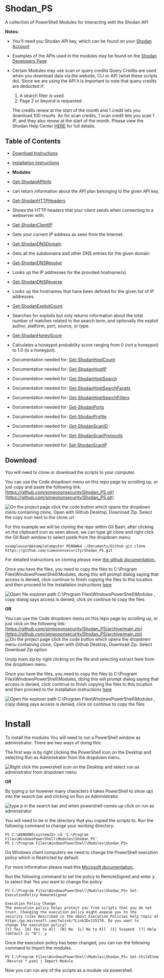 # Shodan_PS
A collection of PowerShell Modules for Interacting with the Shodan API

**Notes:**
- You'll need you Shodan API key, which can be found on your [Shodan Account](https://account.shodan.io/)
- Examples of the APIs used in the modules may be found on the [Shodan Developers Page](https://developer.shodan.io/api)

- Certain Modules may use scan or query credits Query Credits are used when you download data via the website, CLI or API (what these scripts do).
Since we are using the API it is important to note that query credits are deducted if:
   1. A search filter is used
   2. Page 2 or beyond is requested
   
   The credits renew at the start of the month and 1 credit lets you download 100 results.
   As for scan credits, 1 scan credit lets you scan 1 IP, and they also renew at the start of the month.
   Please view the Shodan Help Center [HERE](https://help.shodan.io/the-basics/credit-types-explained) for full details.
   
## Table of Contents  

- [Download Instructions](https://github.com/simeononsecurity/Shodan_PS#download)

- [Installation Instructions](https://github.com/simeononsecurity/Shodan_PS#install)
- **Modules**
 - [Get-ShodanAPIInfo](https://github.com/simeononsecurity/Shodan_PS/tree/main/Get-ShodanAPIInfo) 
  - can return information about the API plan belonging to the given API key.
 - [Get-ShodanHTTPHeaders](https://github.com/simeononsecurity/Shodan_PS/tree/main/Get-ShodanHTTPHeaders)
  - Shows the HTTP headers that your client sends when connecting to a webserver with.
 - [Get-ShodanClientIP](https://github.com/simeononsecurity/Shodan_PS/tree/main/Get-ShodanClientIP) 
  - Gets your current IP address as seen from the Internet.
 - [Get-ShodanDNSDomain](https://github.com/simeononsecurity/Shodan_PS/tree/main/Get-ShodanDNSDomain) 
  - Gets all the subdomains and other DNS entries for the given domain
 - [Get-ShodanDNSResolve](https://github.com/simeononsecurity/Shodan_PS/tree/main/Get-ShodanDNSResolve) 
  - Looks up the IP addresses for the provided hostname(s).
 - [Get-ShodanDNSReverse](https://github.com/simeononsecurity/Shodan_PS/tree/main/Get-ShodanDNSReverse) 
  - Looks up the hostnames that have been defined for the given list of IP addresses.
 - [Get-ShodanExploitCount](https://github.com/simeononsecurity/Shodan_PS/tree/main/Get-ShodanExploitCount) 
  - Searches for exploits but only returns information about the total number of matches related to the search term, and optionally the exploit author, platform, port, source, or type.
 - [Get-ShodanHoneyScore](https://github.com/simeononsecurity/Shodan_PS/tree/main/Get-ShodanHoneyScore) 
  - Calculates a honeypot probability score ranging from 0 (not a honeypot) to 1.0 (is a honeypot).
 - Documentation needed for: [Get-ShodanHostCount](https://github.com/simeononsecurity/Shodan_PS/tree/main/Get-ShodanHostCount)
 - Documentation needed for: [Get-ShodanHostIP](https://github.com/simeononsecurity/Shodan_PS/tree/main/Get-ShodanHostIP)
 - Documentation needed for: [Get-ShodanHostSearch](https://github.com/simeononsecurity/Shodan_PS/tree/main/Get-ShodanHostSearch)
 - Documentation needed for: [Get-ShodanHostSearchFacets](https://github.com/simeononsecurity/Shodan_PS/tree/main/Get-ShodanHostSearchFacets)
 - Documentation needed for: [Get-ShodanHostSearchFilters](https://github.com/simeononsecurity/Shodan_PS/tree/main/Get-HostSearchFilters)
 - Documentation needed for: [Get-ShodanPorts](https://github.com/simeononsecurity/Shodan_PS/tree/main/Get-ShodanPorts)
 - Documentation needed for: [Get-ShodanProfile](https://github.com/simeononsecurity/Shodan_PS/tree/main/Get-ShodanProfile)
 - Documentation needed for: [Get-ShodanScanID](https://github.com/simeononsecurity/Shodan_PS/tree/main/Get-ShodanScanID)
 - Documentation needed for: [Get-ShodanScanProtocols](https://github.com/simeononsecurity/Shodan_PS/tree/main/Get-ShodanScanProtocols)
 - Documentation needed for: [Set-ShodanScanIP](https://github.com/simeononsecurity/Shodan_PS/tree/main/Set-ShodanScanIP)

<a name="Download"></a>
## Download

You will need to clone or download the scripts to your computer.

You can use the Code dropdown menu on this repo page by scrolling up, or just copy and paste the following link:  [https://github.com/simeononsecurity/Shodan_PS.git](https://github.com/simeononsecurity/Shodan_PS.git)

![On the project page click the code button which opens the dropdown menu containing clone, Open with Github Desktop, Download Zip. Select the copy icon next to the clone url](https://github.com/simeononsecurity/Shodan_PS/blob/main/demo/download.gif)

For this example we will be cloning the repo within Git Bash, after clicking on the clipboard icon as seen above, we can type git clone and right click the Git Bash window to select paste from the dropdown menu:
```
exampleuser@exampleComputer MINGW64 ~/Documents/Github git clone https://github.com/simeononsecurity/Shodan_PS.git
```
For detailed instructions on cloning please view [the github documentation.](https://docs.github.com/en/free-pro-team@latest/github/creating-cloning-and-archiving-repositories/cloning-a-repository)

Once you have the files, you need to copy the files to C:\Program Files\WindowsPowerShell\Modules, doing this will prompt dialog saying that access is denied, click continue to finish copying the files to this location and then proceed to the installation instructions [here](#Install)

![Open file explorer path C:\Program Files\WindowsPowerShell\Modules , copy dialog says access is denied, click on continue to copy the files](https://github.com/simeononsecurity/Shodan_PS/blob/main/demo/copyasadmin.png)


**OR**

You can use the Code dropdown menu on this repo page by scrolling up, or just click on the following link:
[https://github.com/simeononsecurity/Shodan_PS/archive/main.zip](https://github.com/simeononsecurity/Shodan_PS/archive/main.zip)
![On the project page click the code button which opens the dropdown menu containing clone, Open with Github Desktop, Download Zip. Select Download Zip option](https://github.com/simeononsecurity/Shodan_PS/blob/main/demo/downloadzip.gif)

Unzip main.zip by right clicking on the file and selecting extract here from the dropdown menu.

Once you have the files, you need to copy the files to C:\Program Files\WindowsPowerShell\Modules, doing this will prompt dialog saying that access is denied, click continue to finish copying the files to this location and then proceed to the installation instructions [here](#Install)

![Open file explorer path C:\Program Files\WindowsPowerShell\Modules , copy dialog says access is denied, click on continue to copy the files](https://github.com/simeononsecurity/Shodan_PS/blob/main/demo/copyasadmin.png)

# Install
<a name="Install"></a>

To install the modules You will need to run a PowerShell window as administrator.
There are two ways of doing this:

The first way is by right clicking the PowerShell icon on the Desktop and selecting Run as Administrator from the dropdown menu.

![Right click the powershell icon on the Desktop and select run as administrator from dropdown menu](https://github.com/simeononsecurity/Shodan_PS/blob/main/demo/RcRunAsAdmin.gif)

**OR**

By typing p (or however many characters it takes PowerShell to show up) into the search bar and clicking on Run as Administrator.

![type p in the search bar and when powershell comes up click on run as administrator](https://github.com/simeononsecurity/Shodan_PS/blob/main/demo/SearchBarRunAsAdmin.gif)


You will need to be in the directory that you copied the scripts to.
Run the following command to change your working directory:
```
PS C:\WINDOWS\system32> cd 'C:\Program Files\WindowsPowerShell\Modules\Shodan_PS'
PS C:\Program Files\WindowsPowerShell\Modules\Shodan_PS>
```
On Windows client computers we need to change the PowerShell execution policy which is Restricted by default.
 
For more information please read this [Microsoft documentation.](https:/go.microsoft.com/fwlink/?LinkID=135170)

Run the following command to set the policy to RemoteSigned and enter y to select that Yes you want to change the policy.
```
PS C:\Program Files\WindowsPowerShell\Modules\Shodan_PS> Set-ExecutionPolicy RemoteSigned

Execution Policy Change 
The execution policy helps protect you from scripts that you do not trust. Changing the execution policy might expose you to the
security risks described in the about_Execution_Policies help topic at https:/go.microsoft.com/fwlink/?LinkID=135170. Do you want to
change the execution policy?
[Y] Yes  [A] Yes to All  [N] No  [L] No to All  [S] Suspend  [?] Help (default is "N"): y
```
Once the execution policy has been changed, you can run the following command to Import the modules.

```
PS C:\Program Files\WindowsPowerShell\Modules\Shodan_PS> Set-ChildItem -Recurse *.psm1 | Import-Module
```
Now you can run any of the scripts as a module via powershell. 



